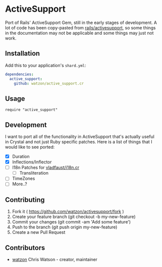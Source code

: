 # ActiveSupport

Port of Rails' ActiveSupport Gem, still in the early stages of development. A lot of code has been copy-pasted from [rails/activesupport](https://github.com/rails/rails/blob/master/activesupport), so some things in the documentation may not be applicable and some things may just not work.

## Installation

Add this to your application's `shard.yml`:

```yaml
dependencies:
  active_support:
    github: watzon/active_support.cr
```

## Usage

```crystal
require "active_support"
```

## Development

I want to port all of the functionality in ActiveSupport that's actually useful in Crystal and not just Ruby specific patches. Here is a list of things that I would like to see ported:

- [x] Duration
- [x] Inflections/Inflector
- [ ] I18n Patches for [vladfaust/i18n.cr](https://github.com/vladfaust/i18n.cr)
  - [ ] Transliteration
- [ ] TimeZones
- [ ] More..?

## Contributing

1. Fork it ( https://github.com/watzon/activesupport/fork )
2. Create your feature branch (git checkout -b my-new-feature)
3. Commit your changes (git commit -am 'Add some feature')
4. Push to the branch (git push origin my-new-feature)
5. Create a new Pull Request

## Contributors

- [watzon](https://github.com/watzon) Chris Watson - creator, maintainer
